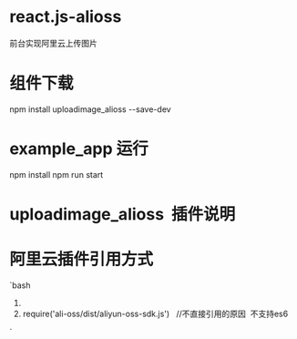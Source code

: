 # react.js-alioss
前台实现阿里云上传图片

# 组件下载

npm install  uploadimage_alioss  --save-dev

# example_app 运行
npm install 
npm run start



# uploadimage_alioss  插件说明
 

# 阿里云插件引用方式 

`bash
1. <script src="https://gosspublic.alicdn.com/aliyun-oss-sdk.min.js"></script>
2. require('ali-oss/dist/aliyun-oss-sdk.js')   //不直接引用的原因  不支持es6

`
